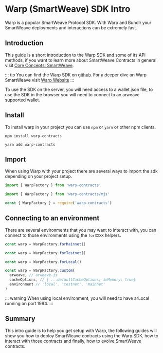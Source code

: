 # Warp (SmartWeave) SDK Intro

Warp is a popular SmartWeave Protocol SDK. With Warp and Bundlr your SmartWeave deployments and interactions can be extremely fast.

## Introduction

This guide is a short introduction to the Warp SDK and some of its API methods, if you want to learn more about SmartWeave Contracts in general visit [Core Concepts: SmartWeave](/concepts/smartweave.html).

::: tip
You can find the Warp SDK on [github](https://github.com/warp-contracts). For a deeper dive on Warp SmartWeave visit [Warp Website](https://warp.cc)
:::

To use the SDK on the server, you will need access to a wallet.json file, to use the SDK in the browser you will need to connect to an arweave supported wallet.

## Install

To install warp in your project you can use `npm` or `yarn` or other npm clients.

<CodeGroup>
  <CodeGroupItem title="NPM">

```console
npm install warp-contracts
```

  </CodeGroupItem>
  <CodeGroupItem title="YARN">

```console
yarn add warp-contracts
```

  </CodeGroupItem>
</CodeGroup>

## Import

When using Warp with your project there are several ways to import the sdk depending on your project setup.

<CodeGroup>
  <CodeGroupItem title="Typescript">

```ts
import { WarpFactory } from 'warp-contracts'
```

  </CodeGroupItem>
  <CodeGroupItem title="ESM">

```js
import { WarpFactory } from 'warp-contracts/mjs'
```

  </CodeGroupItem>
  <CodeGroupItem title="CommonJS">

```js
const { WarpFactory } = require('warp-contracts')
```

  </CodeGroupItem>
</CodeGroup>


## Connecting to an environment

There are several environments that you may want to interact with, you can connect to those environments using the `forXXXX` helpers.


<CodeGroup>
  <CodeGroupItem title="Mainnet">

```ts
const warp = WarpFactory.forMainnet()
```

  </CodeGroupItem>
  <CodeGroupItem title="Testnet">

```js
const warp = WarpFactory.forTestnet()
```

  </CodeGroupItem>
  <CodeGroupItem title="Local">

```js
const warp = WarpFactory.forLocal()
```

  </CodeGroupItem>
  <CodeGroupItem title="Custom">

```js
const warp = WarpFactory.custom(
  arweave, // arweave-js
  cacheOptions, // { ...defaultCacheOptions, inMemory: true}
  environment // 'local', 'testnet', 'mainnet'
)
```

  </CodeGroupItem>
</CodeGroup>


::: warning
When using local environment, you will need to have arLocal running on port 1984.
:::


## Summary

This intro guide is to help you get setup with Warp, the following guides will show you how to deploy SmartWeave contracts using the Warp SDK, how to interact with those contracts and finally, how to evolve SmartWeave contracts. 
